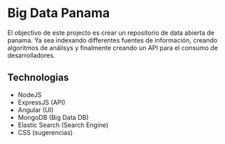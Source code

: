 Big Data Panama
===============

El objectivo de este projecto es crear un repositorio de data abierta de panama. Ya sea indexando differentes fuentes de información, creando algoritmos de análisys y finalmente creando un API para el consumo de desarrolladores.


Technologias
------------

* NodeJS
* ExpressJS (API)
* Angular (UI)
* MongoDB (Big Data DB)
* Elastic Search (Search Engine)
* CSS (sugerencias)
